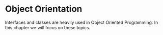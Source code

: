 # Object Orientation

Interfaces and classes are heavily used in Object Oriented Programming. In this chapter we will focus on these topics.


